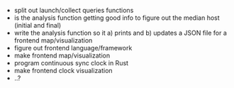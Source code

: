 - split out launch/collect queries functions
- is the analysis function getting good info to figure out the median host (initial and final)
- write the analysis function so it a) prints and b) updates a JSON file for a frontend map/visualization
- figure out frontend language/framework
- make frontend map/visualization
- program continuous sync clock in Rust
- make frontend clock visualization
- ..?
